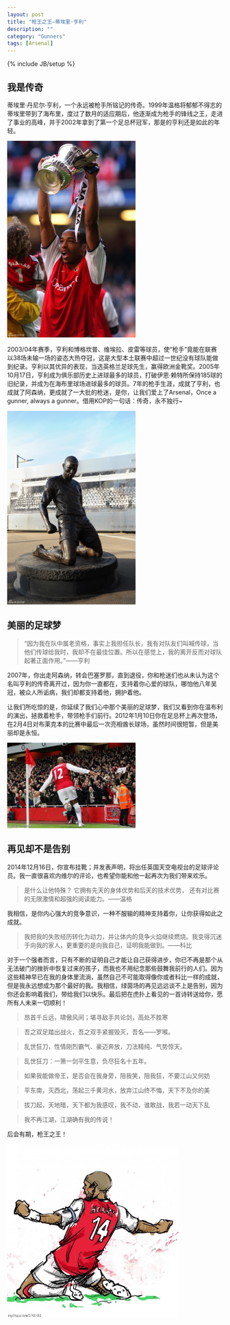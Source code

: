 ```yaml
---
layout: post
title: "枪王之王—蒂埃里·亨利"
description: ""
category: "Gunners"
tags: [Arsenal]
---
```

{% include JB/setup %}

## 我是传奇
蒂埃里·丹尼尔·亨利，一个永远被枪手所铭记的传奇。1999年温格将郁郁不得志的蒂埃里带到了海布里，度过了数月的适应期后，他逐渐成为枪手的锋线之王，走进了事业的高峰，并于2002年拿到了第一个足总杯冠军，那是的亨利还是如此的年轻。

<img src="/img/Gunners/zuzongbei.jpg" width="300" />

2003/04年赛季，亨利和博格坎普、维埃拉、皮雷等球员，使“枪手”竟能在联赛以38场未输一场的姿态大热夺冠，这是大型本土联赛中超过一世纪没有球队能做到纪录。亨利以其优异的表现，当选英格兰足球先生，赢得欧洲金靴奖。2005年10月17日，亨利成为俱乐部历史上进球最多的球员，打破伊恩·赖特所保持185球的旧纪录，并成为在海布里球场进球最多的球员。7年的枪手生涯，成就了亨利，也成就了阿森纳，更成就了一大批的枪迷，是你，让我们爱上了Arsenal，Once a gunner, always a gunner。借用KOP的一句话：传奇，永不独行~

<img src="/img/Gunners/diaoxiang.jpg" width="300" />

## 美丽的足球梦
>“因为我在队中属老资格，事实上我担任队长，我有对队友们叫喊传球，当他们传球给我时，我却不在最佳位置。所以在感觉上，我的离开反而对球队起著正面作用。”——亨利

2007年，你出走阿森纳，转会巴塞罗那，直到退役，你和枪迷们也从未认为这个名叫亨利的传奇离开过，因为你一直都在，支持着你心爱的球队，哪怕他八年吴冠，被众人所诟病，我们却都支持着他，拥护着他。

让我们所吃惊的是，你延续了我们心中那个美丽的足球梦，我们又看到你在温布利的演出，拯救着枪手，带领枪手们前行。2012年1月10日你在足总杯上再次登场，在2月4日对布莱克本的比赛中最后一次亮相酋长球场，虽然时间很短暂，但是美丽却是永恒。

<img src="/img/Gunners/huigui.jpg" width="300"/>


## 再见却不是告别
2014年12月16日，你宣布挂靴；并发表声明，将出任英国天空电视台的足球评论员。我一直很喜欢内维尔的评论，也希望你能和他一起再次为我们带来欢乐。

>是什么让他特殊？ 它拥有先天的身体优势和后天的技术优势， 还有对比赛的无限激情和超强的阅读能力。——温格

我相信，是你内心强大的竞争意识，一种不服输的精神支持着你，让你获得如此之成就。

>我把我的失败经历转化为动力，并让体内的竞争火焰继续燃烧。我变得沉迷于向我的家人，更重要的是向我自己，证明我能做到。——科比

对于一个强者而言，只有不断的证明自己才能让自己获得进步，你已不再是那个从无法破门的挫折中恢复过来的孩子，而我也不用纪念那些鼓舞我前行的人们。因为这些精神早已在我的身体里流淌，虽然自己不可能取得像你或者科比一样的成就，但是我永远想成为那个最好的我。我相信，绿茵场的再见远远谈不上是告别，因为你还会影响着我们，带给我们以快乐。最后把在虎扑上看见的一首诗转送给你，愿所有人未来一切顺利！

>昂首千丘远，啸傲风间；堪寻敌手共论剑，高处不胜寒

>吾之双足踏出战火，吾之双手紧握毁灭，吾名——罗喉。

>乱世狂刀，性情刚烈霸气、豪迈奔放，刀法精纯、气势惊天。

>乱世狂刀：一箫一剑平生意，负尽狂名十五年。

>如果我能做帝王，是否会在我身旁，陪我笑，陪我狂，不要江山又何妨 
                                      
>平东南，灭西北，荡起三千黄河水，放弃江山终不悔，天下不及你的美

>拔刀起，天地暗，天下都为我感叹，我不动，谁敢战，我若一动天下乱

>我不再江湖，江湖确有我的传说！

后会有期，枪王之王！

<img src="/img/Gunners/huagui.jpg" width="400" />
